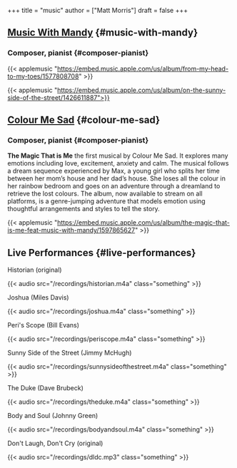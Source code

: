 +++
title = "music"
author = ["Matt Morris"]
draft = false
+++

## [Music With Mandy](https://musicwithmandy.com) {#music-with-mandy}


### Composer, pianist {#composer-pianist}

{{< applemusic "https://embed.music.apple.com/us/album/from-my-head-to-my-toes/1577808708" >}}

{{< applemusic "https://embed.music.apple.com/us/album/on-the-sunny-side-of-the-street/1426611887">}}


## [Colour Me Sad](https://colourmesad.com) {#colour-me-sad}


### Composer, pianist {#composer-pianist}

**The Magic That is Me** the first musical by Colour Me Sad. It explores many emotions including love, excitement, anxiety and calm. The musical follows a dream sequence experienced by Max, a young girl who splits her time between her mom’s house and her dad’s house. She loses all the colour in her rainbow bedroom and goes on an adventure through a dreamland to retrieve the lost colours. The album, now available to stream on all platforms, is a genre-jumping adventure that models emotion using thoughtful arrangements and styles to tell the story.

{{< applemusic "https://embed.music.apple.com/us/album/the-magic-that-is-me-feat-music-with-mandy/1597865627" >}}


## Live Performances {#live-performances}

Historian (original)

{{< audio src="/recordings/historian.m4a" class="something" >}}

Joshua (Miles Davis)

{{< audio src="/recordings/joshua.m4a" class="something" >}}

Peri's Scope (Bill Evans)

{{< audio src="/recordings/periscope.m4a" class="something" >}}

Sunny Side of the Street (Jimmy McHugh)

{{< audio src="/recordings/sunnysideofthestreet.m4a" class="something" >}}

The Duke (Dave Brubeck)

{{< audio src="/recordings/theduke.m4a" class="something" >}}

Body and Soul (Johnny Green)

{{< audio src="/recordings/bodyandsoul.m4a" class="something" >}}

Don't Laugh, Don't Cry (original)

{{< audio src="/recordings/dldc.mp3" class="something" >}}
